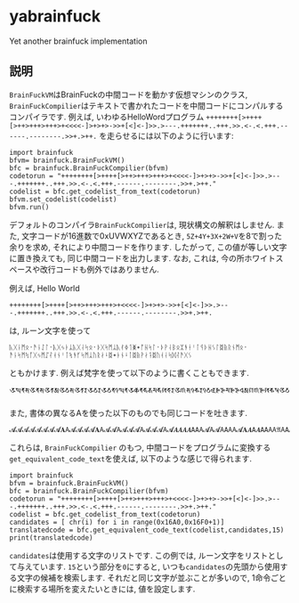 # yabrainfuck
Yet another brainfuck implementation

## 説明
`BrainFuckVM`はBrainFuckの中間コードを動かす仮想マシンのクラス,
`BrainFuckCompilier`はテキストで書かれたコードを中間コードにコンパルするコンパイラです.
例えば, いわゆるHelloWordプログラム
`++++++++[>++++[>++>+++>+++>+<<<<-]>+>+>->>+[<]<-]>>.>---.+++++++..+++.>>.<-.<.+++.------.--------.>>+.>++.`
を走らせるには以下のように行います:
```
import brainfuck
bfvm= brainfuck.BrainFuckVM()
bfc = brainfuck.BrainFuckCompilier(bfvm)
codetorun = "++++++++[>++++[>++>+++>+++>+<<<<-]>+>+>->>+[<]<-]>>.>---.+++++++..+++.>>.<-.<.+++.------.--------.>>+.>++."
codelist = bfc.get_codelist_from_text(codetorun)
bfvm.set_codelist(codelist)
bfvm.run()
```
デフォルトのコンパイラ`BrainFuckCompilier`は,
現状構文の解釈はしません.
また,
文字コードが16進数で0xUVWXYZであるとき,
`5Z+4Y+3X+2W+V`を8で割った余りを求め,
それにより中間コードを作ります.
したがって, この値が等しい文字に置き換えても, 同じ中間コードを出力します.
なお, これは, 今の所ホワイトスペースや改行コードも例外ではありません.

例えば, Hello World
```
++++++++[>++++[>++>+++>+++>+<<<<-]>+>+>->>+[<]<-]>>.>---.+++++++..+++.>>.<-.<.+++.------.--------.>>+.>++.
```
は, ルーン文字を使って
```
ᚣᚷᚿᛗᛟ᛫ᚫᚿᛇᛚ᛫ᚣᚷᛃᛓᛦᚣᚷᛆᛋᛟ᛫ᚦᚷᛋᛗᛦᚣᚰᛄᛐᛤ᛭ᚩᚺᛋᛚ᛫ᚦᚹᛆᛒᛟᛯᚬᚽᛌᛙᛩᚦᚺᛊᛚᛥᚥᚱᚾᛗᛟ᛫ᚫᚿᛋᛗᛪᚪᚷᛃᛗᛢᛮᚮᚾᛌᛙᛪᚬᚶᛋᛗᛣᚢᚱᛅᛍᛥ᛭ᚭᚾᛍᛙᛥᚥᚹᛅᛑᛥᚢᚮᛆᛋᛞᛮᚫᚷᛊ
```
ともかけます.
例えば梵字を使って以下のように書くこともできます.
```
𑖅𑖑𑖥𑖭𑖍𑖥𑖭𑖍𑖝𑖀𑖍𑖙𑖭𑖍𑖝𑖨𑖅𑖙𑖨𑖅𑖙𑖥𑖈𑖑𑖥𑖅𑖔𑖥𑖮𑖎𑖦𑖮𑖏𑖟𑖨𑖍𑖜𑖭𑖈𑖛𑖨𑖈𑖙𑖩𑖆𑖗𑖦𑖇𑖗𑖠𑖀𑖐𑖜𑖇𑖏𑖛𑖬𑖍𑖙𑖭𑖍𑖙𑖥𑖅𑖘𑖤𑖅𑖙𑖥𑖄𑖔𑖠𑖄𑖎𑖧𑖬𑖎𑖤𑖭𑖍𑖙𑖬𑖏𑖛𑖧𑖇𑖛𑖧𑖄𑖓𑖧𑖇𑖓𑖧𑖇𑖏𑖧𑖄𑖔𑖜𑖭𑖌𑖜𑖭𑖍𑖘
```
また, 書体の異なるAを使った以下のものでも同じコードを吐きます.
```
𝓐𝓐𝓐𝓐𝓐𝓐𝓐𝓐𝐀𝖠𝓐𝓐𝓐𝓐𝐀𝖠𝓐𝓐𝖠𝓐𝓐𝓐𝖠𝓐𝓐𝓐𝖠𝓐𝜜𝜜𝜜𝜜A𝙰𝖠𝓐𝖠𝓐𝖠A𝖠𝖠𝓐𝐀𝜜𝙰𝜜A𝙰𝖠𝖠𝔄𝖠AAA𝔄𝓐𝓐𝓐𝓐𝓐𝓐𝓐𝔄𝔄𝓐𝓐𝓐𝔄𝖠𝖠𝔄𝜜A𝔄𝜜𝔄𝓐𝓐𝓐𝔄AAAAAA𝔄AAAAAAAA𝔄𝖠𝖠𝓐𝔄𝖠𝓐𝓐𝔄
```

これらは, `BrainFuckCompilier` のもつ, 
中間コードをプログラムに変換する`get_equivalent_code_text`を使えば,
以下のような感じで得られます.
```
import brainfuck
bfvm = brainfuck.BrainFuckVM()
bfc = brainfuck.BrainFuckCompilier(bfvm)
codetorun = "++++++++[>++++[>++>+++>+++>+<<<<-]>+>+>->>+[<]<-]>>.>---.+++++++..+++.>>.<-.<.+++.------.--------.>>+.>++."
codelist = bfc.get_codelist_from_text(codetorun)
candidates = [ chr(i) for i in range(0x16A0,0x16F0+1)]
translatedcode = bfc.get_equivalent_code_text(codelist,candidates,15)
print(translatedcode)
```
`candidates`は使用する文字のリストです.
この例では, ルーン文字をリストとして与えています.
`15`という部分を`0`にすると,
いつも`candidates`の先頭から使用する文字の候補を検索します.
それだと同じ文字が並ぶことが多いので,
1命令ごとに検索する場所を変えたいときには,
値を設定します.


